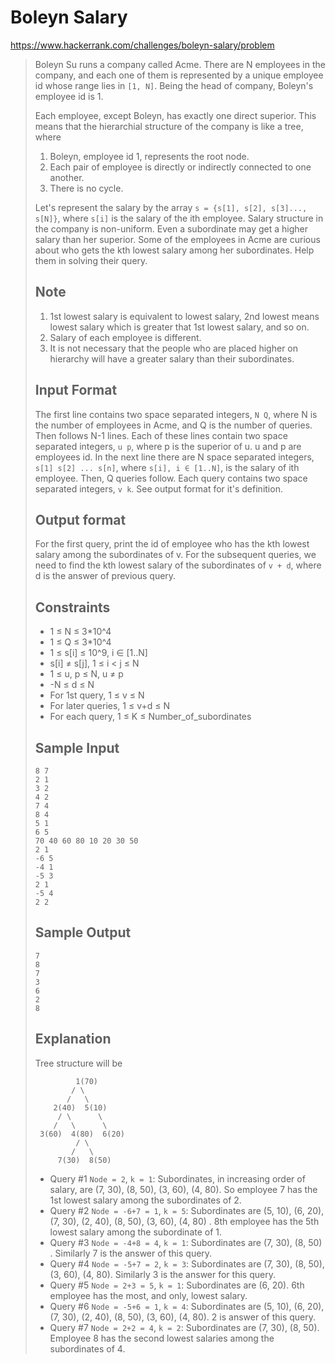 
# Boleyn Salary

https://www.hackerrank.com/challenges/boleyn-salary/problem

> Boleyn Su runs a company called Acme. There are N employees in the company, and each one of them is represented by a unique employee id whose range lies in `[1, N]`. Being the head of company, Boleyn's employee id is 1.
>
> Each employee, except Boleyn, has exactly one direct superior. This means that the hierarchial structure of the company is like a tree, where
>
> 1. Boleyn, employee id 1, represents the root node.
> 1. Each pair of employee is directly or indirectly connected to one another.
> 1. There is no cycle.
>
> Let's represent the salary by the array `s = {s[1], s[2], s[3]..., s[N]}`, where `s[i]` is the salary of the ith employee. Salary structure in the company is non-uniform. Even a subordinate may get a higher salary than her superior. Some of the employees in Acme are curious about who gets the kth lowest salary among her subordinates. Help them in solving their query.
>
> ## Note
>
> 1. 1st lowest salary is equivalent to lowest salary, 2nd lowest means lowest salary which is greater that 1st lowest salary, and so on.
> 1. Salary of each employee is different.
> 1. It is not necessary that the people who are placed higher on hierarchy will have a greater salary than their subordinates.
>
> ## Input Format
>
> The first line contains two space separated integers, `N Q`, where N is the number of employees in Acme, and Q is the number of queries.
> Then follows N-1 lines. Each of these lines contain two space separated integers, `u p`, where p is the superior of u. u and p are employees id.
> In the next line there are N space separated integers, `s[1] s[2] ... s[n]`, where `s[i], i ∈ [1..N]`, is the salary of ith employee.
> Then, Q queries follow. Each query contains two space separated integers, `v k`. See output format for it's definition.
>
> ## Output format
>
> For the first query, print the id of employee who has the kth lowest salary among the subordinates of v.
> For the subsequent queries, we need to find the kth lowest salary of the subordinates of `v + d`, where d is the answer of previous query.
>
> ## Constraints
>
> * 1 ≤ N ≤ 3*10^4
> * 1 ≤ Q ≤ 3*10^4
> * 1 ≤ s[i] ≤ 10^9, i ∈ [1..N]
> * s[i] ≠ s[j], 1 ≤ i < j ≤ N
> * 1 ≤ u, p ≤ N, u ≠ p
> * -N ≤ d ≤ N
> * For 1st query, 1 ≤ v ≤ N
> * For later queries, 1 ≤ v+d ≤ N
> * For each query, 1 ≤ K ≤ Number_of_subordinates
>
> ## Sample Input
>
> ```
> 8 7
> 2 1
> 3 2
> 4 2
> 7 4
> 8 4
> 5 1
> 6 5
> 70 40 60 80 10 20 30 50
> 2 1
> -6 5
> -4 1
> -5 3
> 2 1
> -5 4
> 2 2
> ```
>
> ## Sample Output
>
> ```
> 7
> 8
> 7
> 3
> 6
> 2
> 8
> ```
>
> ## Explanation
>
> Tree structure will be
>
> ```
>          1(70)
>         / \
>        /   \
>     2(40)  5(10)
>      / \      \
>     /   \      \
>  3(60)  4(80)  6(20)
>          / \
>         /   \
>      7(30)  8(50)
> ```
>
> * Query #1 `Node = 2`, `k = 1`: Subordinates, in increasing order of salary, are (7, 30), (8, 50), (3, 60), (4, 80). So employee 7 has the 1st lowest salary among the subordinates of 2.
> * Query #2 `Node = -6+7 = 1`, `k = 5`: Subordinates are (5, 10), (6, 20), (7, 30), (2, 40), (8, 50), (3, 60), (4, 80) . 8th employee has the 5th lowest salary among the subordinate of 1.
> * Query #3 `Node = -4+8 = 4`, `k = 1`: Subordinates are (7, 30), (8, 50) . Similarly 7 is the answer of this query.
> * Query #4 `Node = -5+7 = 2`, `k = 3`: Subordinates are (7, 30), (8, 50), (3, 60), (4, 80). Similarly 3 is the answer for this query.
> * Query #5 `Node = 2+3 = 5`, `k = 1`: Subordinates are (6, 20). 6th employee has the most, and only, lowest salary.
> * Query #6 `Node = -5+6 = 1`, `k = 4`: Subordinates are (5, 10), (6, 20), (7, 30), (2, 40), (8, 50), (3, 60), (4, 80). 2 is answer of this query.
> * Query #7 `Node = 2+2 = 4`, `k = 2`: Subordinates are (7, 30), (8, 50). Employee 8 has the second lowest salaries among the subordinates of 4.

